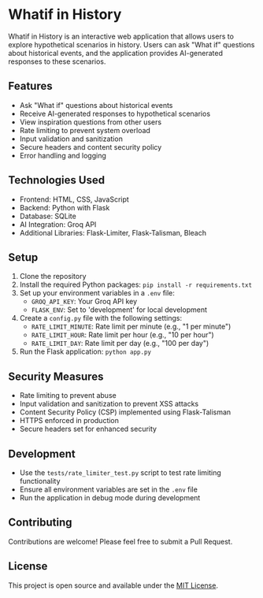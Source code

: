 # Whatif in History

Whatif in History is an interactive web application that allows users to explore hypothetical scenarios in history. Users can ask "What if" questions about historical events, and the application provides AI-generated responses to these scenarios.

## Features

- Ask "What if" questions about historical events
- Receive AI-generated responses to hypothetical scenarios
- View inspiration questions from other users
- Rate limiting to prevent system overload
- Input validation and sanitization
- Secure headers and content security policy
- Error handling and logging

## Technologies Used

- Frontend: HTML, CSS, JavaScript
- Backend: Python with Flask
- Database: SQLite
- AI Integration: Groq API
- Additional Libraries: Flask-Limiter, Flask-Talisman, Bleach

## Setup

1. Clone the repository
2. Install the required Python packages: `pip install -r requirements.txt`
3. Set up your environment variables in a `.env` file:
   - `GROQ_API_KEY`: Your Groq API key
   - `FLASK_ENV`: Set to 'development' for local development
4. Create a `config.py` file with the following settings:
   - `RATE_LIMIT_MINUTE`: Rate limit per minute (e.g., "1 per minute")
   - `RATE_LIMIT_HOUR`: Rate limit per hour (e.g., "10 per hour")
   - `RATE_LIMIT_DAY`: Rate limit per day (e.g., "100 per day")
5. Run the Flask application: `python app.py`

## Security Measures

- Rate limiting to prevent abuse
- Input validation and sanitization to prevent XSS attacks
- Content Security Policy (CSP) implemented using Flask-Talisman
- HTTPS enforced in production
- Secure headers set for enhanced security

## Development

- Use the `tests/rate_limiter_test.py` script to test rate limiting functionality
- Ensure all environment variables are set in the `.env` file
- Run the application in debug mode during development

## Contributing

Contributions are welcome! Please feel free to submit a Pull Request.

## License

This project is open source and available under the [MIT License](LICENSE).
